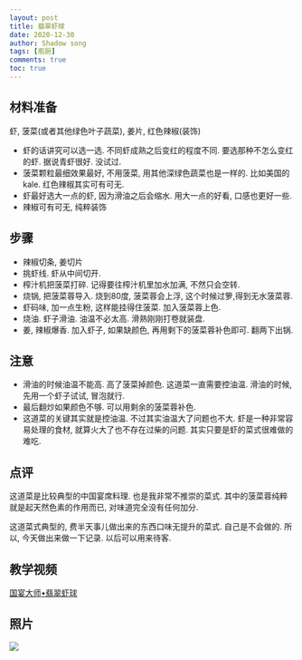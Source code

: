 ```yaml
---
layout: post
title: 翡翠虾球
date: 2020-12-30
author: Shadow song
tags: [庖厨]
comments: true
toc: true
---
```


## 材料准备

虾, 菠菜(或者其他绿色叶子蔬菜), 姜片, 红色辣椒(装饰)

- 虾的话讲究可以选一选. 不同虾成熟之后变红的程度不同. 要选那种不怎么变红的虾. 据说青虾很好. 没试过. 
- 菠菜颗粒最细效果最好, 不用菠菜, 用其他深绿色蔬菜也是一样的. 比如美国的kale.  红色辣椒其实可有可无. 
- 虾最好选大一点的虾, 因为滑油之后会缩水. 用大一点的好看, 口感也更好一些. 
- 辣椒可有可无, 纯粹装饰

## 步骤

- 辣椒切条, 姜切片
- 挑虾线. 虾从中间切开. 
- 榨汁机把菠菜打碎. 记得要往榨汁机里加水加满, 不然只会空转. 
- 烧锅, 把菠菜蓉导入. 烧到80度, 菠菜蓉会上浮, 这个时候过箩,得到无水菠菜蓉. 
- 虾码味, 加一点生粉, 这样能挂得住菠菜. 加入菠菜蓉上色. 
- 烧油. 虾子滑油. 油温不必太高.  滑熟刚刚打卷就装盘. 
- 姜, 辣椒爆香. 加入虾子, 如果缺颜色, 再用剩下的菠菜蓉补色即可. 翻两下出锅. 

## 注意

- 滑油的时候油温不能高. 高了菠菜掉颜色. 这道菜一直需要控油温. 滑油的时候, 先用一个虾子试试, 冒泡就行. 
- 最后翻炒如果颜色不够. 可以用剩余的菠菜蓉补色. 
- 这道菜的关键其实就是控油温.  不过其实油温大了问题也不大. 虾是一种非常容易处理的食材, 就算火大了也不存在过柴的问题.  其实只要是虾的菜式很难做的难吃. 

## 点评

这道菜是比较典型的中国宴席料理. 也是我非常不推崇的菜式. 其中的菠菜蓉纯粹就是起天然色素的作用而已, 对味道完全没有任何加分. 

这道菜式典型的, 费半天事儿做出来的东西口味无提升的菜式. 自己是不会做的. 所以, 今天做出来做一下记录. 以后可以用来待客. 

## 教学视频

[国宴大师•翡翠虾球](https://youtu.be/uMpS86rHhFo)

## 照片

![](https://lh3.googleusercontent.com/pw/ACtC-3cH_vjvd5KhNSdgr_9nICUXpwVBjxz-r3lxPII9LjxGuJPCiy1JB6W0DJwL6e9eW3EUOnYrC0o3L9ftpzeNWbeac9oTDi-4DAG6KFdsdGf3xFztkCLDqBoYR8Go5NCeABkWyOXiShh42-gtsAf94yn5mw=w1215-h912-no?authuser=0)

